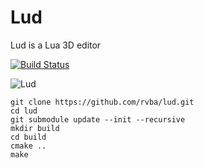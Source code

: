 # Lud 

Lud is a Lua 3D editor 

[![Build Status](https://travis-ci.org/rvba/lud.svg?branch=master)](https://travis-ci.org/rvba/lud)

![Lud](http://rvba.fr/lud.jpg)

```
git clone https://github.com/rvba/lud.git
cd lud
git submodule update --init --recursive
mkdir build
cd build
cmake ..
make
```
